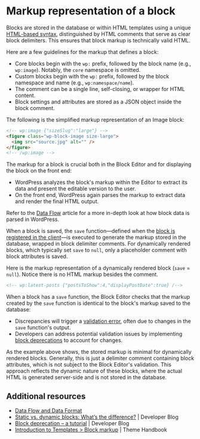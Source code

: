 # Markup representation of a block

Blocks are stored in the database or within HTML templates using a unique [HTML-based syntax](https://developer.wordpress.org/block-editor/explanations/architecture/key-concepts/#data-and-attributes), distinguished by HTML comments that serve as clear block delimiters. This ensures that block markup is technically valid HTML.

Here are a few guidelines for the markup that defines a block:

- Core blocks begin with the `wp:` prefix, followed by the block name (e.g., `wp:image`). Notably, the `core` namespace is omitted.
- Custom blocks begin with the `wp:` prefix, followed by the block namespace and name (e.g., `wp:namespace/name`).
- The comment can be a single line, self-closing, or wrapper for HTML content.
- Block settings and attributes are stored as a JSON object inside the block comment.

The following is the simplified markup representation of an Image block:

```html
<!-- wp:image {"sizeSlug":"large"} -->
<figure class="wp-block-image size-large">
  <img src="source.jpg" alt="" />
</figure>
<!-- /wp:image -->
```

The markup for a block is crucial both in the Block Editor and for displaying the block on the front end:

- WordPress analyzes the block's markup within the Editor to extract its data and present the editable version to the user.
- On the front end, WordPress again parses the markup to extract data and render the final HTML output.

<div class="callout callout-tip">
    Refer to the <a href="https://developer.wordpress.org/block-editor/explanations/architecture/data-flow/">Data Flow</a> article for a more in-depth look at how block data is parsed in WordPress.
</div>

When a block is saved, the `save` function—defined when the [block is registered in the client](https://developer.wordpress.org/block-editor/getting-started/fundamentals/registration-of-a-block/#registration-of-the-block-with-javascript-client-side)—is executed to generate the markup stored in the database, wrapped in block delimiter comments. For dynamically rendered blocks, which typically set `save` to `null`, only a placeholder comment with block attributes is saved.

Here is the markup representation of a dynamically rendered block (`save` = `null`). Notice there is no HTML markup besides the comment.

```html
<!-- wp:latest-posts {"postsToShow":4,"displayPostDate":true} /-->
```

When a block has a `save` function, the Block Editor checks that the markup created by the `save` function is identical to the block's markup saved to the database:

- Discrepancies will trigger a [validation error](https://developer.wordpress.org/block-editor/reference-guides/block-api/block-edit-save/#validation), often due to changes in the `save` function's output.
- Developers can address potential validation issues by implementing [block deprecations](https://developer.wordpress.org/block-editor/reference-guides/block-api/block-deprecation/) to account for changes.

As the example above shows, the stored markup is minimal for dynamically rendered blocks. Generally, this is just a delimiter comment containing block attributes, which is not subject to the Block Editor's validation. This approach reflects the dynamic nature of these blocks, where the actual HTML is generated server-side and is not stored in the database.

## Additional resources

- [Data Flow and Data Format](https://developer.wordpress.org/block-editor/explanations/architecture/data-flow/)
- [Static vs. dynamic blocks: What’s the difference?](https://developer.wordpress.org/news/2023/02/27/static-vs-dynamic-blocks-whats-the-difference/) | Developer Blog
- [Block deprecation – a tutorial](https://developer.wordpress.org/news/2023/03/10/block-deprecation-a-tutorial/) | Developer Blog
- [Introduction to Templates > Block markup](https://developer.wordpress.org/themes/templates/introduction-to-templates/#block-markup) | Theme Handbook
